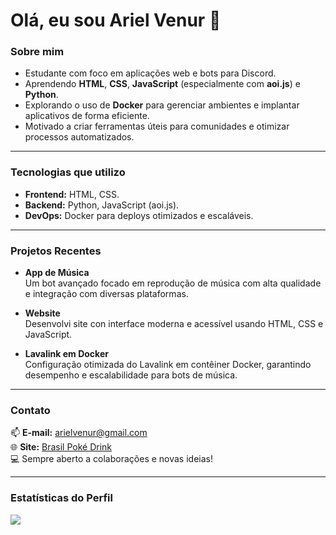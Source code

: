 # Olá, eu sou Ariel Venur 👋

### Sobre mim
- Estudante com foco em aplicações web e bots para Discord.  
- Aprendendo **HTML**, **CSS**, **JavaScript** (especialmente com **aoi.js**) e **Python**.  
- Explorando o uso de **Docker** para gerenciar ambientes e implantar aplicativos de forma eficiente.  
- Motivado a criar ferramentas úteis para comunidades e otimizar processos automatizados.

---

### Tecnologias que utilizo
- **Frontend:** HTML, CSS.
- **Backend:** Python, JavaScript (aoi.js).
- **DevOps:** Docker para deploys otimizados e escaláveis.

---

### Projetos Recentes
- **App de Música**  
  Um bot avançado focado em reprodução de música com alta qualidade e integração com diversas plataformas.

- **Website**  
  Desenvolvi site con interface moderna e acessível usando HTML, CSS e JavaScript.

- **Lavalink em Docker**  
  Configuração otimizada do Lavalink em contêiner Docker, garantindo desempenho e escalabilidade para bots de música.

---

### Contato
📫 **E-mail:** arielvenur@gmail.com  
🌐 **Site:** [Brasil Poké Drink](https://dcserver.link/brasilpokedrink)  
💻 Sempre aberto a colaborações e novas ideias!

---

### Estatísticas do Perfil
[![](https://visitcount.itsvg.in/api?id=SeuUsuario&label=Profile%20Views&color=4&icon=7&pretty=true)](https://visitcount.itsvg.in)
